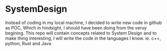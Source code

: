 # SystemDesign
Instead of coding in my local machine, I decided to write new code in github as POC, Which in hindsight, I should have been doing from the veruy begining.
This repo will contain concepts related to System Design and to make thing interesting, I will write the code in the languages I know.
ie. c++, python, Rust and Java
